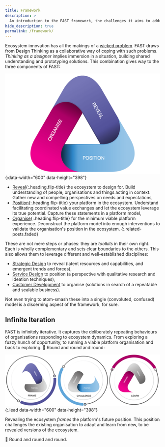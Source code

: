 ```yaml
---
title: Framework
description: >
  An introduction to the FAST framework, the challenges it aims to address and the process it applies in doing so.
hide_description: true
permalink: /framework/
---
```


Ecosystem innovation has all the makings of a [wicked problem](https://en.wikipedia.org/wiki/Wicked_problem). 
FAST draws from Design Thinking as a collaborative way of coping with such problems. *Thinking as a designer* implies immersion in a situation, building shared understanding and prototyping solutions. 
This combination gives way to the three components of FAST:

![The FAST framework](../assets/img/pages/fast-framework-tiny.png){:data-width="600" data-height="398"}

* [Reveal]{:.heading.flip-title} the ecosystem to design for. Build understanding of people, organisations and things acting in context. Gather new and compelling perspectives on needs and expectations,
* [Position]{:.heading.flip-title} your platform in the ecosystem. Understand facilitating  coordinated value exchanges and let the ecosystem leverage its true potential. Capture these statements in a platform model,
* [Organise]{:.heading.flip-title} for the minimum viable platform experience. Deconstruct the platform model into enough interventions to validate the organisation's position in the ecosystem.
{:.related-posts.faded}

[reveal]: reveal.md
[position]: position.md
[organise]: organise.md

These are not mere steps or phases: they are *toolkits* in their own right. Each is wholly complementary and sets clear boundaries to the others. 
This also allows them to leverage different and well-established disciplines: 

* [Strategic Design] to reveal (latent resources and capabilities, and emergent trends and forces),
* [Service Design] to position (a perspective with qualitative research and ideation techniques),
* [Customer Development] to organise (solutions in search of a repeatable and scalable business).

[Strategic Design]: https://en.wikipedia.org/wiki/Strategic_design
[Service Design]: https://en.wikipedia.org/wiki/Service_design
[Customer Development]: https://en.wikipedia.org/wiki/Customer_development

 Not even trying to atom-smash these into a single (convoluted, confused) model is a discerning aspect of the framework, for sure. 

## Infinite Iteration

FAST is infinitely iterative.
It captures the deliberately repeating behaviours of organisations responding to ecosystem dynamics. 
From exploring a fuzzy hunch of opportunity, to running a viable platform organisation and back to exploring. 🔄 Round and round and round:

![Infitie Iteration of FAST](../assets/img/pages/fast-process-tiny.png){:.lead data-width="600" data-height="398"}

Revealing the ecosystem *frames* the platform's future position. This position challenges the existing organisation to adapt and learn from new, to be revealed versions of the ecosystem. 

🔄 Round and round and round. 
